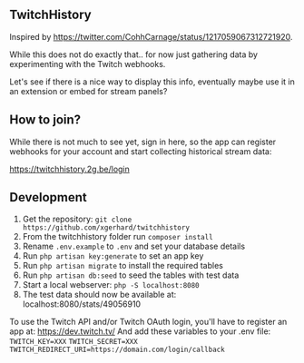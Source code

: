 ## TwitchHistory

Inspired by https://twitter.com/CohhCarnage/status/1217059067312721920.

While this does not do exactly that.. for now just gathering data by experimenting with the Twitch webhooks.

Let's see if there is a nice way to display this info, eventually maybe use it in an extension or embed for stream panels?

## How to join?
While there is not much to see yet, sign in here, so the app can register webhooks for your account and start collecting historical stream data:

https://twitchhistory.2g.be/login

## Development
1. Get the repository: `git clone https://github.com/xgerhard/twitchhistory`
2. From the twitchhistory folder run `composer install`
3. Rename `.env.example` to `.env` and set your database details
4. Run `php artisan key:generate` to set an app key
5. Run `php artisan migrate` to install the required tables
6. Run `php artisan db:seed` to seed the tables with test data
7. Start a local webserver: `php -S localhost:8080`
8. The test data should now be available at: localhost:8080/stats/49056910

To use the Twitch API and/or Twitch OAuth login, you'll have to register an app at: https://dev.twitch.tv/
And add these variables to your .env file:
`TWITCH_KEY=XXX`
`TWITCH_SECRET=XXX`
`TWITCH_REDIRECT_URI=https://domain.com/login/callback`